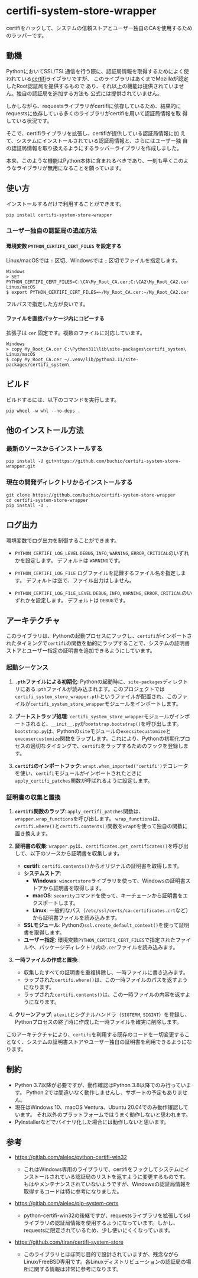 # certifi-system-store-wrapper
certifiをハックして、システムの信頼ストアとユーザー独自のCAを使用するためのラッパーです。

## 動機

PythonにおいてSSL/TSL通信を行う際に、認証局情報を取得するためによく使
われている[certifi](https://pypi.org/project/certifi/)ライブラリですが、
このライブラリはあくまでMozillaが認定したRoot認証局を提供するもので
あり、それ以上の機能は提供されていません。独自の認証局を追加する方法も
公式には提供されていません。

しかしながら、requestsライブラリがcertifiに依存しているため、結果的に
requestsに依存している多くのライブラリがcertifiを用いて認証局情報を取
得している状況です。

そこで、certifiライブラリを拡張し、certifiが提供している認証局情報に加
えて、システムにインストールされている認証局情報と、さらにはユーザー独
自の認証局情報を取り扱えるようにするラッパーライブラリを作成しました。

本来、このような機能はPython本体に含まれるべきであり、一刻も早くこのよ
うなライブラリが無用になることを願っています。

## 使い方

インストールするだけで利用することができます。

    pip install certifi-system-store-wrapper

### ユーザー独自の認証局の追加方法

#### 環境変数 `PYTHON_CERTIFI_CERT_FILES` を設定する

Linux/macOSでは `:` 区切、Windowsでは `;` 区切でファイルを指定します。

    Windows
    > SET PYTHON_CERTIFI_CERT_FILES=C:\CA\My_Root_CA.cer;C:\CA2\My_Root_CA2.cer
    Linux/macOS
    $ export PYTHON_CERTIFI_CERT_FILES=~/My_Root_CA.cer:~/My_Root_CA2.cer


フルパスで指定した方が良いです。

#### ファイルを直接パッケージ内にコピーする

拡張子は `cer` 固定です。複数のファイルに対応しています。

    Windows
    > copy My_Root_CA.cer C:\Python311\lib\site-packages\certifi_system\
    Linux/macOS
    $ copy My_Root_CA.cer ~/.venv/lib/python3.11/site-packages/certifi_system\


## ビルド

ビルドするには、以下のコマンドを実行します。

    pip wheel -w whl --no-deps .


## 他のインストール方法

### 最新のソースからインストールする

    pip install -U git+https://github.com/buchio/certifi-system-store-wrapper.git

### 現在の開発ディレクトリからインストールする

    git clone https://github.com/buchio/certifi-system-store-wrapper
    cd certifi-system-store-wrapper
    pip install -U .

## ログ出力

環境変数でログ出力を制御することができます。

- `PYTHON_CERTIFI_LOG_LEVEL`
  `DEBUG`, `INFO`, `WARNING`, `ERROR`, `CRITICAL`のいずれかを設定します。
  デフォルトは `WARNING`です。

- `PYTHON_CERTIFI_LOG_FILE`
  ログファイルを記録するファイル名を指定します。
  デフォルトは空で、ファイル出力はしません。

- `PYTHON_CERTIFI_LOG_FILE_LEVEL`
  `DEBUG`, `INFO`, `WARNING`, `ERROR`, `CRITICAL`のいずれかを設定します。
  デフォルトは `DEBUG`です。

## アーキテクチャ

このライブラリは、Pythonの起動プロセスにフックし、`certifi`がインポートされたタイミングで`certifi`の関数を動的にラップすることで、システムの証明書ストアとユーザー指定の証明書を追加できるようにしています。

### 起動シーケンス

1.  **`.pth`ファイルによる初期化**:
    Pythonの起動時に、`site-packages`ディレクトリにある`.pth`ファイルが読み込まれます。このプロジェクトでは`certifi_system_store_wrapper.pth`というファイルが配置され、このファイルが`certifi_system_store_wrapper`モジュールをインポートします。

2.  **ブートストラップ処理**:
    `certifi_system_store_wrapper`モジュールがインポートされると、`__init__.py`が`bootstrap.bootstrap()`を呼び出します。
    `bootstrap.py`は、Pythonの`site`モジュールの`execsitecustomize`と`execusercustomize`関数をラップします。これにより、Pythonの初期化プロセスの適切なタイミングで、`certifi`をラップするためのフックを登録します。

3.  **`certifi`のインポートフック**:
    `wrapt.when_imported('certifi')`デコレータを使い、`certifi`モジュールがインポートされたときに`apply_certifi_patches`関数が呼ばれるように設定します。

### 証明書の収集と置換

1.  **`certifi`関数のラップ**:
    `apply_certifi_patches`関数は、`wrapper.wrap_functions`を呼び出します。
    `wrap_functions`は、`certifi.where()`と`certifi.contents()`関数を`wrapt`を使って独自の関数に置き換えます。

2.  **証明書の収集**:
    `wrapper.py`は、`certificates.get_certificates()`を呼び出して、以下のソースから証明書を収集します。
    -   **certifi**: `certifi.contents()`からオリジナルの証明書を取得します。
    -   **システムストア**:
        -   **Windows**: `wincertstore`ライブラリを使って、Windowsの証明書ストアから証明書を取得します。
        -   **macOS**: `security`コマンドを使って、キーチェーンから証明書をエクスポートします。
        -   **Linux**: 一般的なパス（`/etc/ssl/certs/ca-certificates.crt`など）から証明書ファイルを読み込みます。
    -   **SSLモジュール**: Pythonの`ssl.create_default_context()`を使って証明書を取得します。
    -   **ユーザー指定**: 環境変数`PYTHON_CERTIFI_CERT_FILES`で指定されたファイルや、パッケージディレクトリ内の`.cer`ファイルを読み込みます。

3.  **一時ファイルの作成と置換**:
    -   収集したすべての証明書を重複排除し、一時ファイルに書き込みます。
    -   ラップされた`certifi.where()`は、この一時ファイルのパスを返すようになります。
    -   ラップされた`certifi.contents()`は、この一時ファイルの内容を返すようになります。

4.  **クリーンアップ**:
    `atexit`とシグナルハンドラ（`SIGTERM`, `SIGINT`）を登録し、Pythonプロセスの終了時に作成した一時ファイルを確実に削除します。

このアーキテクチャにより、`certifi`を利用する既存のコードを一切変更することなく、システムの証明書ストアやユーザー独自の証明書を利用できるようになります。

## 制約

- Python 3.7以降が必要ですが、動作確認はPython 3.8以降でのみ行っています。
  Python 2では間違いなく動作しませんし、サポートの予定もありません。
- 現在はWindows 10、macOS Ventura、Ubuntu 20.04でのみ動作確認しています。
  それ以外のプラットフォームではうまく動作しないと思われます。
- PyInstallerなどでバイナリ化した場合には動作しないと思います。

## 参考
- https://gitlab.com/alelec/python-certifi-win32
  - これはWindows専用のライブラリで、certifiをフックしてシステムにインストールされている認証局のリストを返すように変更するものです。もはやメンテナンスされていないようですが、Windowsの認証局情報を取得するコードは特に参考になりました。

- https://gitlab.com/alelec/pip-system-certs
  - python-certifi-win32の後継ですが、requestsライブラリを拡張してsslライブラリの認証局情報を使用するようになっています。しかし、requestsに限定されているため、少し使いにくくなっています。

- https://github.com/tiran/certifi-system-store
  - このライブラリとほぼ同じ目的で設計されていますが、残念ながらLinux/FreeBSD専用です。各Linuxディストリビューションの認証局の場所に関する情報は非常に参考になります。
